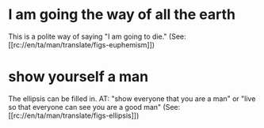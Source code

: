 # I am going the way of all the earth

This is a polite way of saying "I am going to die." (See: [[rc://en/ta/man/translate/figs-euphemism]])

# show yourself a man

The ellipsis can be filled in. AT: "show everyone that you are a man" or "live so that everyone can see you are a good man" (See: [[rc://en/ta/man/translate/figs-ellipsis]])

